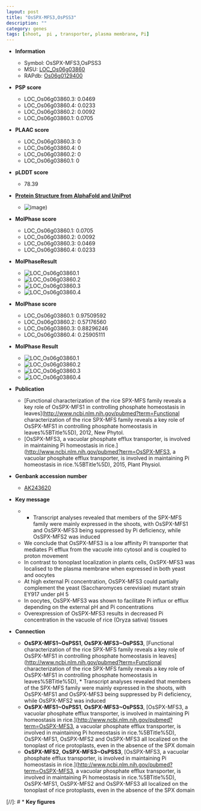 ```yaml
---
layout: post
title: "OsSPX-MFS3,OsPSS3"
description: ""
category: genes
tags: [shoot,  pi , transporter, plasma membrane, Pi]
---
```


* **Information**  
    + Symbol: OsSPX-MFS3,OsPSS3  
    + MSU: [LOC_Os06g03860](http://rice.plantbiology.msu.edu/cgi-bin/ORF_infopage.cgi?orf=LOC_Os06g03860)  
    + RAPdb: [Os06g0129400](http://rapdb.dna.affrc.go.jp/viewer/gbrowse_details/irgsp1?name=Os06g0129400)  

* **PSP score**  
    + LOC_Os06g03860.3: 0.0469 
    + LOC_Os06g03860.4: 0.0233 
    + LOC_Os06g03860.2: 0.0092 
    + LOC_Os06g03860.1: 0.0705 

* **PLAAC score**  
    + LOC_Os06g03860.3: 0 
    + LOC_Os06g03860.4: 0 
    + LOC_Os06g03860.2: 0 
    + LOC_Os06g03860.1: 0 

* **pLDDT score**
    + 78.39

* **[Protein Structure from AlphaFold and UniProt](https://www.uniprot.org/uniprotkb/Q658H5/entry#structure)**
    + ![image](https://ricepsp.github.io/images/Q6/AF-Q658H5-F1.png))

* **MolPhase score**
    + LOC_Os06g03860.1: 0.0705
    + LOC_Os06g03860.2: 0.0092
    + LOC_Os06g03860.3: 0.0469
    + LOC_Os06g03860.4: 0.0233

* **MolPhaseResult**
    + ![LOC_Os06g03860.1](https://ricepsp.github.io/pictures/LOC_Os06g/LOC_Os06g03860.1.png)
    + ![LOC_Os06g03860.2](https://ricepsp.github.io/pictures/LOC_Os06g/LOC_Os06g03860.2.png)
    + ![LOC_Os06g03860.3](https://ricepsp.github.io/pictures/LOC_Os06g/LOC_Os06g03860.3.png)
    + ![LOC_Os06g03860.4](https://ricepsp.github.io/pictures/LOC_Os06g/LOC_Os06g03860.4.png)

* **MolPhase score**
    + LOC_Os06g03860.1: 0.97509592
    + LOC_Os06g03860.2: 0.57176560
    + LOC_Os06g03860.3: 0.88296246
    + LOC_Os06g03860.4: 0.25905111

* **MolPhase Result**
    + ![LOC_Os06g03860.1](https://304243504.github.io/Pictures/LOC_Os06g/LOC_Os06g03860.1.png)
    + ![LOC_Os06g03860.2](https://304243504.github.io/Pictures/LOC_Os06g/LOC_Os06g03860.2.png)
    + ![LOC_Os06g03860.3](https://304243504.github.io/Pictures/LOC_Os06g/LOC_Os06g03860.3.png)
    + ![LOC_Os06g03860.4](https://304243504.github.io/Pictures/LOC_Os06g/LOC_Os06g03860.4.png)

* **Publication**  
    + [Functional characterization of the rice SPX-MFS family reveals a key role of OsSPX-MFS1 in controlling phosphate homeostasis in leaves](http://www.ncbi.nlm.nih.gov/pubmed?term=Functional characterization of the rice SPX-MFS family reveals a key role of OsSPX-MFS1 in controlling phosphate homeostasis in leaves%5BTitle%5D), 2012, New Phytol.
    + [OsSPX-MFS3, a vacuolar phosphate efflux transporter, is involved in maintaining Pi homeostasis in rice.](http://www.ncbi.nlm.nih.gov/pubmed?term=OsSPX-MFS3, a vacuolar phosphate efflux transporter, is involved in maintaining Pi homeostasis in rice.%5BTitle%5D), 2015, Plant Physiol.

* **Genbank accession number**  
    + [AK243620](http://www.ncbi.nlm.nih.gov/nuccore/AK243620)

* **Key message**  
    + * Transcript analyses revealed that members of the SPX-MFS family were mainly expressed in the shoots, with OsSPX-MFS1 and OsSPX-MFS3 being suppressed by Pi deficiency, while OsSPX-MFS2 was induced
    + We conclude that OsSPX-MFS3 is a low affinity Pi transporter that mediates Pi efflux from the vacuole into cytosol and is coupled to proton movement
    + In contrast to tonoplast localization in plants cells, OsSPX-MFS3 was localised to the plasma membrane when expressed in both yeast and oocytes
    + At high external Pi concentration, OsSPX-MFS3 could partially complement the yeast (Saccharomyces cerevisiae) mutant strain EY917 under pH 5
    + In oocytes, OsSPX-MFS3 was shown to facilitate Pi influx or efflux depending on the external pH and Pi concentrations
    + Overexpression of OsSPX-MFS3 results in decreased Pi concentration in the vacuole of rice (Oryza sativa) tissues

* **Connection**  
    + __OsSPX-MFS1~OsPSS1__, __OsSPX-MFS3~OsPSS3__, [Functional characterization of the rice SPX-MFS family reveals a key role of OsSPX-MFS1 in controlling phosphate homeostasis in leaves](http://www.ncbi.nlm.nih.gov/pubmed?term=Functional characterization of the rice SPX-MFS family reveals a key role of OsSPX-MFS1 in controlling phosphate homeostasis in leaves%5BTitle%5D), * Transcript analyses revealed that members of the SPX-MFS family were mainly expressed in the shoots, with OsSPX-MFS1 and OsSPX-MFS3 being suppressed by Pi deficiency, while OsSPX-MFS2 was induced
    + __OsSPX-MFS1~OsPSS1__, __OsSPX-MFS3~OsPSS3__, [OsSPX-MFS3, a vacuolar phosphate efflux transporter, is involved in maintaining Pi homeostasis in rice.](http://www.ncbi.nlm.nih.gov/pubmed?term=OsSPX-MFS3, a vacuolar phosphate efflux transporter, is involved in maintaining Pi homeostasis in rice.%5BTitle%5D), OsSPX-MFS1, OsSPX-MFS2 and OsSPX-MFS3 all localized on the tonoplast of rice protoplasts, even in the absence of the SPX domain
    + __OsSPX-MFS2__, __OsSPX-MFS3~OsPSS3__, [OsSPX-MFS3, a vacuolar phosphate efflux transporter, is involved in maintaining Pi homeostasis in rice.](http://www.ncbi.nlm.nih.gov/pubmed?term=OsSPX-MFS3, a vacuolar phosphate efflux transporter, is involved in maintaining Pi homeostasis in rice.%5BTitle%5D), OsSPX-MFS1, OsSPX-MFS2 and OsSPX-MFS3 all localized on the tonoplast of rice protoplasts, even in the absence of the SPX domain

[//]: # * **Key figures**  


